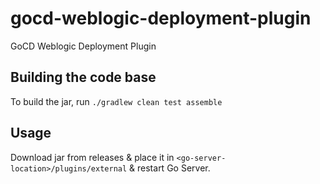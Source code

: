 # gocd-weblogic-deployment-plugin
GoCD Weblogic Deployment Plugin

## Building the code base

To build the jar, run `./gradlew clean test assemble`

## Usage

Download jar from releases & place it in `<go-server-location>/plugins/external` & restart Go Server.
